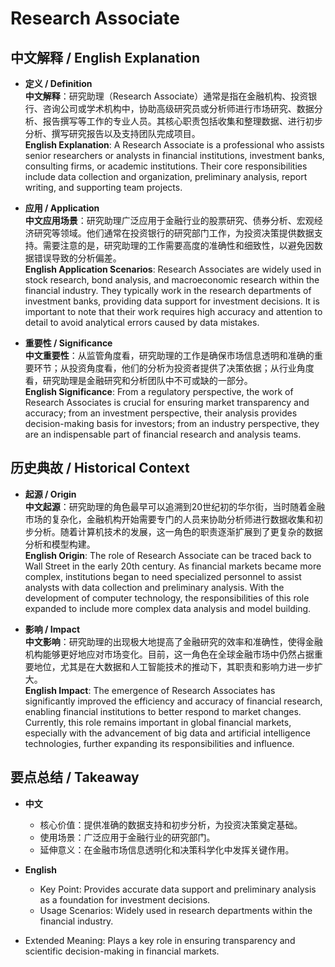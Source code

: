 # Research Associate

## 中文解释 / English Explanation

* **定义 / Definition**  
  **中文解释**：研究助理（Research Associate）通常是指在金融机构、投资银行、咨询公司或学术机构中，协助高级研究员或分析师进行市场研究、数据分析、报告撰写等工作的专业人员。其核心职责包括收集和整理数据、进行初步分析、撰写研究报告以及支持团队完成项目。  
  **English Explanation**: A Research Associate is a professional who assists senior researchers or analysts in financial institutions, investment banks, consulting firms, or academic institutions. Their core responsibilities include data collection and organization, preliminary analysis, report writing, and supporting team projects.

* **应用 / Application**  
  **中文应用场景**：研究助理广泛应用于金融行业的股票研究、债券分析、宏观经济研究等领域。他们通常在投资银行的研究部门工作，为投资决策提供数据支持。需要注意的是，研究助理的工作需要高度的准确性和细致性，以避免因数据错误导致的分析偏差。  
  **English Application Scenarios**: Research Associates are widely used in stock research, bond analysis, and macroeconomic research within the financial industry. They typically work in the research departments of investment banks, providing data support for investment decisions. It is important to note that their work requires high accuracy and attention to detail to avoid analytical errors caused by data mistakes.

* **重要性 / Significance**  
  **中文重要性**：从监管角度看，研究助理的工作是确保市场信息透明和准确的重要环节；从投资角度看，他们的分析为投资者提供了决策依据；从行业角度看，研究助理是金融研究和分析团队中不可或缺的一部分。  
  **English Significance**: From a regulatory perspective, the work of Research Associates is crucial for ensuring market transparency and accuracy; from an investment perspective, their analysis provides decision-making basis for investors; from an industry perspective, they are an indispensable part of financial research and analysis teams.

## 历史典故 / Historical Context

* **起源 / Origin**  
  **中文起源**：研究助理的角色最早可以追溯到20世纪初的华尔街，当时随着金融市场的复杂化，金融机构开始需要专门的人员来协助分析师进行数据收集和初步分析。随着计算机技术的发展，这一角色的职责逐渐扩展到了更复杂的数据分析和模型构建。  
  **English Origin**: The role of Research Associate can be traced back to Wall Street in the early 20th century. As financial markets became more complex, institutions began to need specialized personnel to assist analysts with data collection and preliminary analysis. With the development of computer technology, the responsibilities of this role expanded to include more complex data analysis and model building.

* **影响 / Impact**  
  **中文影响**：研究助理的出现极大地提高了金融研究的效率和准确性，使得金融机构能够更好地应对市场变化。目前，这一角色在全球金融市场中仍然占据重要地位，尤其是在大数据和人工智能技术的推动下，其职责和影响力进一步扩大。  
  **English Impact**: The emergence of Research Associates has significantly improved the efficiency and accuracy of financial research, enabling financial institutions to better respond to market changes. Currently, this role remains important in global financial markets, especially with the advancement of big data and artificial intelligence technologies, further expanding its responsibilities and influence.

## 要点总结 / Takeaway

* **中文**  
  - 核心价值：提供准确的数据支持和初步分析，为投资决策奠定基础。
  - 使用场景：广泛应用于金融行业的研究部门。
  - 延伸意义：在金融市场信息透明化和决策科学化中发挥关键作用。

* **English**  
  - Key Point: Provides accurate data support and preliminary analysis as a foundation for investment decisions.
  - Usage Scenarios: Widely used in research departments within the financial industry.
- Extended Meaning: Plays a key role in ensuring transparency and scientific decision-making in financial markets.